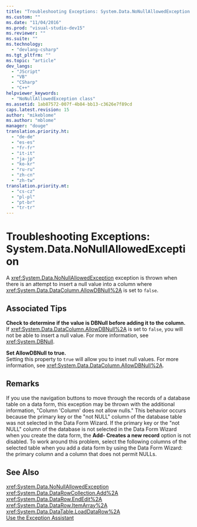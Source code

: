 ```yaml
---
title: "Troubleshooting Exceptions: System.Data.NoNullAllowedException | Microsoft Docs"
ms.custom: ""
ms.date: "11/04/2016"
ms.prod: "visual-studio-dev15"
ms.reviewer: ""
ms.suite: ""
ms.technology: 
  - "devlang-csharp"
ms.tgt_pltfrm: ""
ms.topic: "article"
dev_langs: 
  - "JScript"
  - "VB"
  - "CSharp"
  - "C++"
helpviewer_keywords: 
  - "NoNullAllowedException class"
ms.assetid: 1ab87572-007f-4b84-bb13-c3626e7f89cd
caps.latest.revision: 15
author: "mikeblome"
ms.author: "mblome"
manager: "douge"
translation.priority.ht: 
  - "de-de"
  - "es-es"
  - "fr-fr"
  - "it-it"
  - "ja-jp"
  - "ko-kr"
  - "ru-ru"
  - "zh-cn"
  - "zh-tw"
translation.priority.mt: 
  - "cs-cz"
  - "pl-pl"
  - "pt-br"
  - "tr-tr"
---
```

# Troubleshooting Exceptions: System.Data.NoNullAllowedException
A <xref:System.Data.NoNullAllowedException> exception is thrown when there is an attempt to insert a null value into a column where <xref:System.Data.DataColumn.AllowDBNull%2A> is set to `false`.  
  
## Associated Tips  
 **Check to determine if the value is DBNull before adding it to the column.**  
 If <xref:System.Data.DataColumn.AllowDBNull%2A> is set to `false`, you will not be able to insert a null value. For more information, see <xref:System.DBNull>.  
  
 **Set AllowDBNull to true.**  
 Setting this property to `true` will allow you to inset null values. For more information, see <xref:System.Data.DataColumn.AllowDBNull%2A>.  
  
## Remarks  
 If you use the navigation buttons to move through the records of a database table on a data form, this exception may be thrown with the additional information, "Column 'Column' does not allow nulls." This behavior occurs because the primary key or the "not NULL" column of the database table was not selected in the Data Form Wizard. If the primary key or the "not NULL" column of the database is not selected in the Data Form Wizard when you create the data form, the **Add- Creates a new record** option is not disabled. To work around this problem, select the following columns of the selected table when you add a data form by using the Data Form Wizard: the primary column and a column that does not permit NULLs.  
  
## See Also  
 <xref:System.Data.NoNullAllowedException>   
 <xref:System.Data.DataRowCollection.Add%2A>   
 <xref:System.Data.DataRow.EndEdit%2A>   
 <xref:System.Data.DataRow.ItemArray%2A>   
 <xref:System.Data.DataTable.LoadDataRow%2A>   
 [Use the Exception Assistant](../Topic/How%20to:%20Use%20the%20Exception%20Assistant.md)